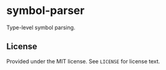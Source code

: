 # symbol-parser
Type-level symbol parsing.

## License
Provided under the MIT license. See `LICENSE` for license text.
